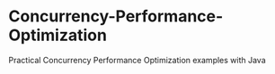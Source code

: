 # Concurrency-Performance-Optimization
Practical Concurrency Performance Optimization examples with Java
